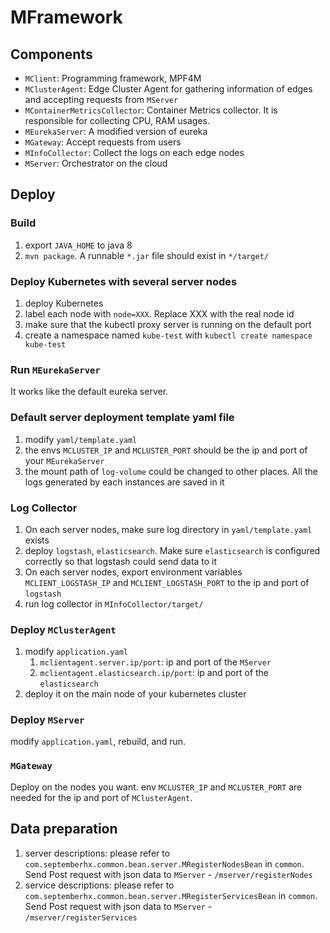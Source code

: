 # MFramework

## Components

* `MClient`: Programming framework, MPF4M
* `MClusterAgent`: Edge Cluster Agent for gathering information of edges and accepting requests from `MServer`
* `MContainerMetricsCollector`: Container Metrics collector. It is responsible for collecting CPU, RAM usages.
* `MEurekaServer`: A modified version of eureka
* `MGateway`: Accept requests from users
* `MInfoCollector`: Collect the logs on each edge nodes
* `MServer`: Orchestrator on the cloud

## Deploy

### Build

1. export `JAVA_HOME` to java 8
2. `mvn package`. A runnable `*.jar` file should exist in `*/target/` 

### Deploy Kubernetes with several server nodes

1. deploy Kubernetes
2. label each node with `node=XXX`. Replace XXX with the real node id
3. make sure that the kubectl proxy server is running on the default port
4. create a namespace named `kube-test` with `kubectl create namespace kube-test`

### Run `MEurekaServer`

It works like the default eureka server.

### Default server deployment template yaml file

1. modify `yaml/template.yaml`
2. the envs `MCLUSTER_IP` and `MCLUSTER_PORT` should be the ip and port of your `MEurekaServer`
3. the mount path of `log-volume` could be changed to other places. All the logs generated by each instances are saved in it

### Log Collector

1. On each server nodes, make sure log directory in `yaml/template.yaml` exists
2. deploy `logstash`, `elasticsearch`. Make sure `elasticsearch` is configured correctly so that logstash could send data to it
3. On each server nodes, export environment variables `MCLIENT_LOGSTASH_IP` and `MCLIENT_LOGSTASH_PORT` to the ip and port of `logstash`
4. run log collector in `MInfoCollector/target/`

### Deploy `MClusterAgent`

1. modify `application.yaml`
    1. `mclientagent.server.ip/port`: ip and port of the `MServer`
    2. `mclientagent.elasticsearch.ip/port`: ip and port of the `elasticsearch` 
2. deploy it on the main node of your kubernetes cluster

### Deploy `MServer`

modify `application.yaml`, rebuild, and run.

### `MGateway`

Deploy on the nodes you want. env `MCLUSTER_IP` and `MCLUSTER_PORT` are needed for the ip and port of `MClusterAgent`.

## Data preparation

1. server descriptions: please refer to `com.septemberhx.common.bean.server.MRegisterNodesBean` in `common`. Send Post request with json data to `MServer` - `/mserver/registerNodes`
2. service descriptions: please refer to `com.septemberhx.common.bean.server.MRegisterServicesBean` in `common`. Send Post request with json data to `MServer` - `/mserver/registerServices`
